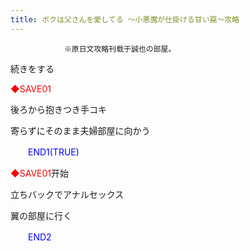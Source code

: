 ```yaml
---
title: ボクは父さんを愛してる ～小悪魔が仕掛ける甘い罠～攻略
---
```


                ※原日文攻略刊载于誠也の部屋。



続きをする

<font color="#fa0000">◆SAVE01</font>

後ろから抱きつき手コキ

寄らずにそのまま夫婦部屋に向かう

<font color="#0000ff">　　END1(TRUE)</font>



<font color="#fa0000">◆SAVE01</font>开始

立ちバックでアナルセックス

翼の部屋に行く

<font color="#0000ff">　　END2</font>


              

